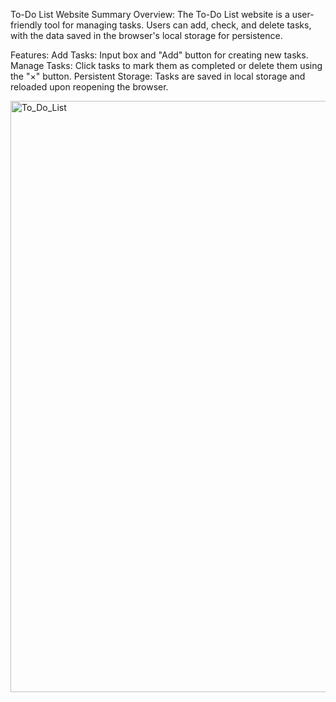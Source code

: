 To-Do List Website Summary
Overview:
The To-Do List website is a user-friendly tool for managing tasks. Users can add, check, and delete tasks, with the data saved in the browser's local storage for persistence.

Features:
Add Tasks: Input box and "Add" button for creating new tasks.
Manage Tasks: Click tasks to mark them as completed or delete them using the "×" button.
Persistent Storage: Tasks are saved in local storage and reloaded upon reopening the browser.

<img width="946" alt="To_Do_List" src="https://github.com/user-attachments/assets/5911a566-dd99-4e6e-b9f0-99d33a097a22">
